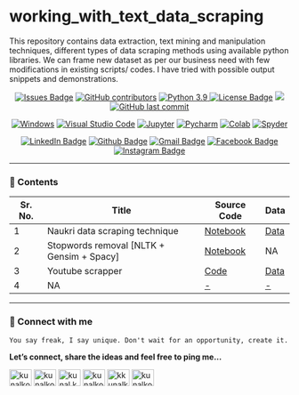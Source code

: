 
# working_with_text_data_scraping
This repository contains data extraction, text mining and manipulation techniques, different types of data scraping methods using available python libraries. We can frame new dataset as per our business need with few modifications in existing scripts/ codes. I have tried with possible output snippets and demonstrations.  

<div align="center">
  <a href="https://github.com/kunalk3/workiing_with_text_data_scraping/issues"><img src="https://img.shields.io/github/issues/kunalk3/workiing_with_text_data_scraping" alt="Issues Badge"></a>
  <a href="https://github.com/kunalk3/workiing_with_text_data_scraping/graphs/contributors"><img src="https://img.shields.io/github/contributors/kunalk3/workiing_with_text_data_scraping?color=872EC4" alt="GitHub contributors"></a>
  <a href="https://www.python.org/downloads/release/python-390/"><img src="https://img.shields.io/static/v1?label=python&message=v3.9&color=faff00" alt="Python 3.9"</a>
  <a href="https://github.com/kunalk3/workiing_with_text_data_scraping/blob/main/LICENSE"><img src="https://img.shields.io/github/license/kunalk3/workiing_with_text_data_scraping?color=019CE0" alt="License Badge"/></a>
  <a href="https://github.com/kunalk3/workiing_with_text_data_scraping"><img src="https://img.shields.io/badge/lang-eng-ff1100"></img></a>
  <a href="https://github.com/kunalk3/workiing_with_text_data_scraping"><img src="https://img.shields.io/github/last-commit/kunalk3/workiing_with_text_data_scraping?color=309a02" alt="GitHub last commit">
</div>
  
<div align="center">   
  
  [![Windows](https://img.shields.io/badge/WindowsOS-000000?style=flat-square&logo=windows&logoColor=white)](https://www.microsoft.com/en-in/)
  [![Visual Studio Code](https://img.shields.io/badge/VSCode-0078d7.svg?style=flat-square&logo=visual-studio-code&logoColor=white)](https://code.visualstudio.com/)
  [![Jupyter](https://img.shields.io/badge/Jupyter-F37626.svg?style=flat-square&logo=Jupyter&logoColor=white)](https://jupyter.org/)
  [![Pycharm](https://img.shields.io/badge/Pycharm-41c907.svg?style=flat-square&logo=Pycharm&logoColor=white)](https://www.jetbrains.com/pycharm/)
  [![Colab](https://img.shields.io/badge/Colab-F9AB00.svg?style=flat-square&logo=googlecolab&logoColor=white)](https://colab.research.google.com/?utm_source=scs-index/)
  [![Spyder](https://img.shields.io/badge/Spyder-838485.svg?style=flat-square&logo=spyder%20ide&logoColor=white)](https://www.spyder-ide.org/)
</div>
  
<div align="center">
  
  [![LinkedIn Badge](https://img.shields.io/badge/LinkedIn-Profile-informational?style=flat&logo=linkedin&logoColor=white&color=0078d7)](https://www.linkedin.com/in/kunalkolhe3/)
  [![Github Badge](https://img.shields.io/badge/Github-Profile-informational?style=flat&logo=github&logoColor=white&color=black)](https://github.com/kunalk3/)
  [![Gmail Badge](https://img.shields.io/badge/Gmail-Profile-informational?style=flat&logo=Gmail&logoColor=white&color=e44e4e)](mailto:kunalkolhe333@gmail.com)
  [![Facebook Badge](https://img.shields.io/badge/Facebook-Profile-informational?style=flat&logo=facebook&logoColor=white&color=0078d7)](https://www.facebook.com/kunal.kolhe.98/)
  [![Instagram Badge](https://img.shields.io/badge/Instagram-Profile-informational?style=flat&logo=Instagram&logoColor=white&color=c90076)](https://www.instagram.com/kkunalkkolhe/)
</div>
  
---
  
### :file_folder: Contents 
Sr. No. | Title | Source Code | Data
-- | -------- | --- | ---
1 | Naukri data scraping technique | [Notebook](https://github.com/kunalk3/workiing_with_text_data_scraping/blob/main/Naukri_data_scraping/Naukri%20Web%20Scraping.ipynb) | [Data](https://github.com/kunalk3/workiing_with_text_data_scraping/tree/main/Naukri_data_scraping)
2 | Stopwords removal [NLTK + Gensim + Spacy] | [Notebook](https://github.com/kunalk3/workiing_with_text_data_scraping/blob/main/NLP_custom_stopwords_using_Nltk_Gensim_Spacy.ipynb) | NA
3 | Youtube scrapper | [Code](https://github.com/kunalk3/workiing_with_text_data_scraping/blob/main/YouTube_scraper_selenium/youtubeDataScript.py) | [Data](https://github.com/kunalk3/workiing_with_text_data_scraping/tree/main/YouTube_scraper_selenium)
4 | NA | [-](#) | [-](#)

---
  
### :iphone: Connect with me
`You say freak, I say unique. Don't wait for an opportunity, create it.`
  
__Let’s connect, share the ideas and feel free to ping me...__
  
<div align="center"> 
  <p align="left">
    <a href="https://linkedin.com/in/kunalkolhe3" target="blank"><img align="center" src="https://cdn.jsdelivr.net/npm/simple-icons@3.0.1/icons/linkedin.svg" alt="kunalkolhe3" height="30" width="40"/></a>
    <a href="https://github.com/kunalk3/" target="blank"><img align="center" src="https://cdn.jsdelivr.net/npm/simple-icons@3.0.1/icons/github.svg" alt="kunalkolhe3" height="30" width="40"/></a>
    <a href="https://fb.com/kunal.kolhe.98" target="blank"><img align="center" src="https://cdn.jsdelivr.net/npm/simple-icons@3.0.1/icons/facebook.svg" alt="kunal.kolhe.98" height="30" width="40"/></a>
    <a href="mailto:kunalkolhe333@gmail.com" target="blank"><img align="center" src="https://cdn.jsdelivr.net/npm/simple-icons@3.0.1/icons/gmail.svg" alt="kunalkolhe333" height="30" width="40"/></a>
    <a href="https://instagram.com/kkunalkkolhe" target="blank"><img align="center" src="https://cdn.jsdelivr.net/npm/simple-icons@3.0.1/icons/instagram.svg" alt="kkunalkkolhe" height="30" width="40"/></a>
    <a href="https://www.hackerrank.com/kunalkolhe333" target="blank"><img align="center" src="https://cdn.jsdelivr.net/npm/simple-icons@3.0.1/icons/hackerrank.svg" alt="kunalkolhe333" height="30" width="40"/></a>
  </p>
</div>
